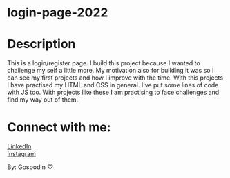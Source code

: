 # login-page-2022

# Description
This is a login/register page. I build this project because I wanted to challenge my self a little more. My motivation  also for building it was so I can see my first projects and how I improve with the time. With this projects I have practised my HTML and CSS in general. I've put some lines of code with JS too. With projects like these I am practising to face challenges and find my way out of them.

# Connect with me:
[LinkedIn](https://www.linkedin.com/in/gospodin-gospodinov-853b3a23b/) <br>
[Instagram](https://www.instagram.com/dinkichae/)

By: Gospodin ♡
